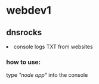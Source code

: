 # webdev1

<h2>dnsrocks</h2>
<li>console logs TXT from websites</li>

<h3>how to use:</h3>
<p>type <i>"node app"</i> into the console
